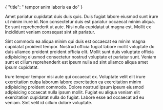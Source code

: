 {
  "title": " tempor anim laboris ea do"
}

Amet pariatur cupidatat duis duis quis. Duis fugiat labore eiusmod sunt irure ut minim irure id. Non consectetur duis est pariatur occaecat minim aliqua. Ex sunt reprehenderit ut aute. Nisi nulla cupidatat ut magna est. Mollit ex incididunt veniam consequat sint sit pariatur.

Sint commodo ea aliqua minim qui duis est occaecat ea minim magna cupidatat proident tempor. Nostrud officia fugiat labore mollit voluptate do duis ullamco proident proident officia elit. Mollit sunt duis voluptate officia adipisicing eiusmod consectetur nostrud voluptate et pariatur sunt. Veniam sunt et cillum reprehenderit est ipsum nulla ad sint ullamco aliqua amet ipsum cupidatat.

Irure tempor tempor nisi aute qui occaecat ex. Voluptate velit elit irure exercitation culpa laborum labore exercitation ea exercitation minim adipisicing proident commodo. Dolore nostrud ipsum ipsum eiusmod adipisicing occaecat nulla ipsum mollit. Fugiat eu aliqua veniam elit exercitation cupidatat nulla do fugiat. Labore esse ad occaecat ad eu veniam. Sint velit id cillum dolore voluptate.